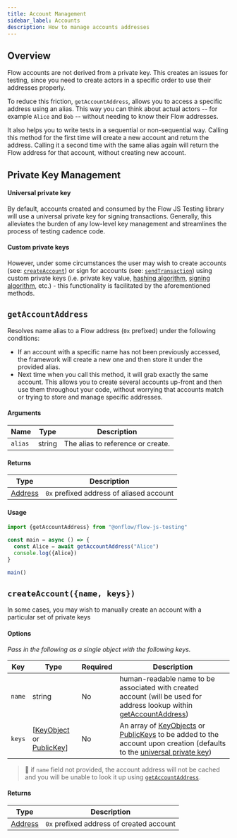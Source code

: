 ```yaml
---
title: Account Management
sidebar_label: Accounts
description: How to manage accounts addresses
---
```


## Overview

Flow accounts are not derived from a private key. This creates an issues for testing, since
you need to create actors in a specific order to use their addresses properly.

To reduce this friction, `getAccountAddress`, allows you to access a specific address using an alias. This way you can think about actual actors -- for example `Alice` and `Bob` -- without needing to know their Flow addresses.

It also helps you to write tests in a sequential or non-sequential way. Calling this method for the first time will create a new account and return the address. Calling it a second time with the same alias again will return the Flow address for that account, without creating new account.

## Private Key Management

#### Universal private key

By default, accounts created and consumed by the Flow JS Testing library will use a universal private key for signing transactions. Generally, this alleviates the burden of any low-level key management and streamlines the process of testing cadence code.

#### Custom private keys

However, under some circumstances the user may wish to create accounts (see: [`createAccount`](./accounts.md#createaccountname-keys)) or sign for accounts (see: [`sendTransaction`](./send-transactions.md)) using custom private keys (i.e. private key value, [hashing algorithm](./api.md#hashalgorithm), [signing algorithm](./send-transactions.md#signaturealgorithm), etc.) - this functionality is facilitated by the aforementioned methods.

## `getAccountAddress`

Resolves name alias to a Flow address (`0x` prefixed) under the following conditions:

- If an account with a specific name has not been previously accessed, the framework will create a new one and then store it under the provided alias.
- Next time when you call this method, it will grab exactly the same account. This allows you to create several accounts up-front and then use them throughout your code, without worrying that accounts match or trying to store and manage specific addresses.

#### Arguments

| Name    | Type   | Description                       |
| ------- | ------ | --------------------------------- |
| `alias` | string | The alias to reference or create. |

#### Returns

| Type                                                          | Description                              |
| ------------------------------------------------------------- | ---------------------------------------- |
| [Address](../clients/fcl-js/api.md#address) | `0x` prefixed address of aliased account |

#### Usage

```javascript
import {getAccountAddress} from "@onflow/flow-js-testing"

const main = async () => {
  const Alice = await getAccountAddress("Alice")
  console.log({Alice})
}

main()
```

## `createAccount({name, keys})`

In some cases, you may wish to manually create an account with a particular set of private keys

#### Options

_Pass in the following as a single object with the following keys._

| Key    | Type                                                                 | Required | Description                                                                                                                                                                                            |
| ------ | -------------------------------------------------------------------- | -------- | ------------------------------------------------------------------------------------------------------------------------------------------------------------------------------------------------------ |
| `name` | string                                                               | No       | human-readable name to be associated with created account (will be used for address lookup within [getAccountAddress](./accounts.md#getaccountaddress))                                                             |
| `keys` | [[KeyObject](./api.md#keyobject) or [PublicKey](./api.md#publickey)] | No       | An array of [KeyObjects](./api.md#keyobject) or [PublicKeys](./api.md#publickey) to be added to the account upon creation (defaults to the [universal private key](./accounts#universal-private-key)) |

> 📣 if `name` field not provided, the account address will not be cached and you will be unable to look it up using [`getAccountAddress`](./accounts.md#getaccountaddress).

#### Returns

| Type                                                          | Description                              |
| ------------------------------------------------------------- | ---------------------------------------- |
| [Address](../clients/fcl-js/api.md#address) | `0x` prefixed address of created account |